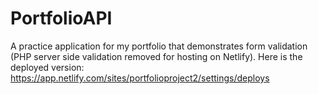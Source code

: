 # PortfolioAPI
A practice application for my portfolio that demonstrates form validation (PHP server side validation removed for hosting on Netlify).
Here is the deployed version:
https://app.netlify.com/sites/portfolioproject2/settings/deploys

